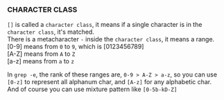### CHARACTER CLASS

`[]` is called a `character class`, it means if a single character is in the `character class`, it's matched.  
There is a metacharacter `-` inside the `character class`, it means a range.  
[0-9] means from `0` to `9`, which is [0123456789]  
[A-Z] means from `A` to `Z`  
[a-z] means from `a` to `z`  

In `grep -e`, the rank of these ranges are, `0-9 > A-Z > a-z`, so you can use `[0-z]` to represent all alphanum char, and `[A-z]` for any alphabetic char.  
And of course you can use mixture pattern like `[0-5b-kD-Z]`  

